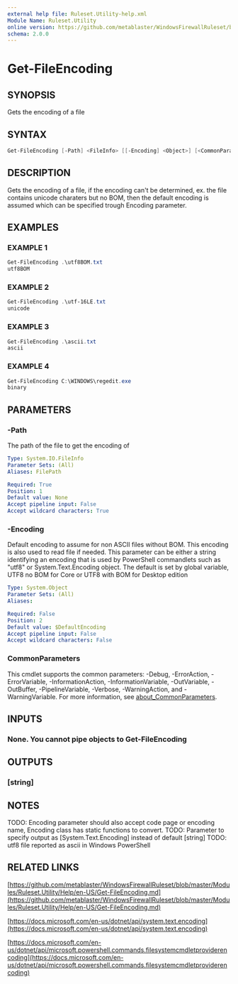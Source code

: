 ```yaml
---
external help file: Ruleset.Utility-help.xml
Module Name: Ruleset.Utility
online version: https://github.com/metablaster/WindowsFirewallRuleset/blob/master/Modules/Ruleset.Utility/Help/en-US/Get-FileEncoding.md
schema: 2.0.0
---
```


# Get-FileEncoding

## SYNOPSIS

Gets the encoding of a file

## SYNTAX

```powershell
Get-FileEncoding [-Path] <FileInfo> [[-Encoding] <Object>] [<CommonParameters>]
```

## DESCRIPTION

Gets the encoding of a file, if the encoding can't be determined, ex.
the file
contains unicode charaters but no BOM, then the default encoding is assumed which
can be specified trough Encoding parameter.

## EXAMPLES

### EXAMPLE 1

```powershell
Get-FileEncoding .\utf8BOM.txt
utf8BOM
```

### EXAMPLE 2

```powershell
Get-FileEncoding .\utf-16LE.txt
unicode
```

### EXAMPLE 3

```powershell
Get-FileEncoding .\ascii.txt
ascii
```

### EXAMPLE 4

```powershell
Get-FileEncoding C:\WINDOWS\regedit.exe
binary
```

## PARAMETERS

### -Path

The path of the file to get the encoding of

```yaml
Type: System.IO.FileInfo
Parameter Sets: (All)
Aliases: FilePath

Required: True
Position: 1
Default value: None
Accept pipeline input: False
Accept wildcard characters: True
```

### -Encoding

Default encoding to assume for non ASCII files without BOM.
This encoding is also used to read file if needed.
This parameter can be either a string identifying an encoding that is used by PowerShell commandlets
such as "utf8" or System.Text.Encoding object.
The default is set by global variable, UTF8 no BOM for Core or UTF8 with BOM for Desktop edition

```yaml
Type: System.Object
Parameter Sets: (All)
Aliases:

Required: False
Position: 2
Default value: $DefaultEncoding
Accept pipeline input: False
Accept wildcard characters: False
```

### CommonParameters

This cmdlet supports the common parameters: -Debug, -ErrorAction, -ErrorVariable, -InformationAction, -InformationVariable, -OutVariable, -OutBuffer, -PipelineVariable, -Verbose, -WarningAction, and -WarningVariable. For more information, see [about_CommonParameters](http://go.microsoft.com/fwlink/?LinkID=113216).

## INPUTS

### None. You cannot pipe objects to Get-FileEncoding

## OUTPUTS

### [string]

## NOTES

TODO: Encoding parameter should also accept code page or encoding name, Encoding class has
static functions to convert.
TODO: Parameter to specify output as \[System.Text.Encoding\] instead of default \[string\]
TODO: utf8 file reported as ascii in Windows PowerShell

## RELATED LINKS

[https://github.com/metablaster/WindowsFirewallRuleset/blob/master/Modules/Ruleset.Utility/Help/en-US/Get-FileEncoding.md](https://github.com/metablaster/WindowsFirewallRuleset/blob/master/Modules/Ruleset.Utility/Help/en-US/Get-FileEncoding.md)

[https://docs.microsoft.com/en-us/dotnet/api/system.text.encoding](https://docs.microsoft.com/en-us/dotnet/api/system.text.encoding)

[https://docs.microsoft.com/en-us/dotnet/api/microsoft.powershell.commands.filesystemcmdletproviderencoding](https://docs.microsoft.com/en-us/dotnet/api/microsoft.powershell.commands.filesystemcmdletproviderencoding)
